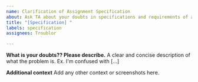 ```yaml
---
name: Clarification of Assignment Specification
about: Ask TA about your doubts in specifications and requirements of assignment
title: "[Specification] "
labels: specification
assignees: Troublor

---
```


**What is your doubts?? Please describe.**
A clear and concise description of what the problem is. Ex. I'm confused with [...]

**Additional context**
Add any other context or screenshots here.
